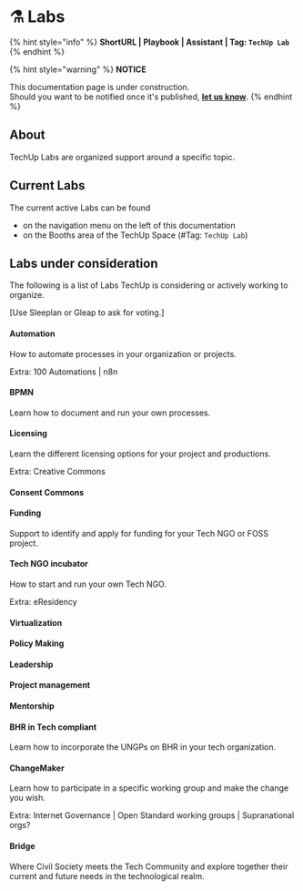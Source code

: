 # ⚗ Labs

{% hint style="info" %}
**ShortURL | Playbook | Assistant | Tag: `TechUp Lab`**
{% endhint %}

{% hint style="warning" %}
**NOTICE**

This documentation page is under construction.\
Should you want to be notified once it's published, [**let us know**](https://tiof.click/TIOFTarianUpdatesService).
{% endhint %}

## About

TechUp Labs are organized support around a specific topic.



## Current Labs

The current active Labs can be found

* on the navigation menu on the left of this documentation
* on the Booths area of the TechUp Space (#Tag: `TechUp Lab`)&#x20;





## Labs under consideration

The following is a list of Labs TechUp is considering or actively working to organize.

\[Use Sleeplan or Gleap to ask for voting.]

#### Automation

How to automate processes in your organization or projects.

Extra: 100 Automations | n8n

#### BPMN

Learn how to document and run your own processes.

#### Licensing

Learn the different licensing options for your project and productions.

Extra: Creative Commons

#### Consent Commons

#### Funding

Support to identify and apply for funding for your Tech NGO or FOSS project.

#### Tech NGO incubator

How to start and run your own Tech NGO.

Extra: eResidency

#### Virtualization

#### Policy Making

#### Leadership

#### Project management

#### Mentorship

#### BHR in Tech compliant

Learn how to incorporate the UNGPs on BHR in your tech organization.

#### ChangeMaker

Learn how to participate in a specific working group and make the change you wish.

Extra: Internet Governance | Open Standard working groups | Supranational orgs?



#### Bridge

Where Civil Society meets the Tech Community and explore together their current and future needs in the technological realm.

